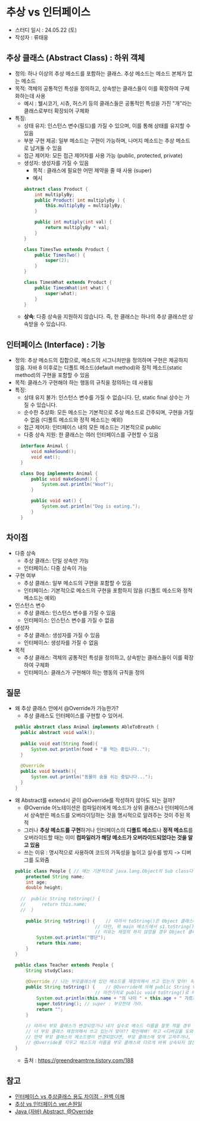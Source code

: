 # 추상 vs 인터페이스
* 스터디 일시 : 24.05.22 (토)
* 작성자 : 류태웅

## 추상 클래스 (Abstract Class) : 하위 객체
- 정의: 하나 이상의 추상 메소드를 포함하는 클래스. 추상 메소드는 메소드 본체가 없는 메소드
- 목적: 객체의 공통적인 특성을 정의하고, 상속받는 클래스들이 이를 확장하여 구체화하는데 사용
  - 예시 : 웰시코기, 시츄, 허스키 등의 클래스들은 공통적인 특성을 가진 "개"라는 클래스로부터 확장되어 구체화
- 특징:
  - 상태 유지: 인스턴스 변수(필드)를 가질 수 있으며, 이를 통해 상태를 유지할 수 있음
  - 부분 구현 제공: 일부 메소드는 구현이 가능하며, 나머지 메소드는 추상 메소드로 남겨둘 수 있음
  - 접근 제어자: 모든 접근 제어자를 사용 가능 (public, protected, private)
  - 생성자: 생성자를 가질 수 있음
    - 목적 : 클래스에 필요한 어떤 제약을 줄 때 사용 (super)
    - 예시
    ```java
    abstract class Product { 
        int multiplyBy;
        public Product( int multiplyBy ) {
            this.multiplyBy = multiplyBy;
        }

        public int mutiply(int val) {
            return multiplyBy * val;
        }
    }

    class TimesTwo extends Product {
        public TimesTwo() {
            super(2);
        }
    }

    class TimesWhat extends Product {
        public TimesWhat(int what) {
            super(what);
        }
    }
    ```
  - **상속**: 다중 상속을 지원하지 않습니다. 즉, 한 클래스는 하나의 추상 클래스만 상속받을 수 있습니다.

## 인터페이스 (Interface) : 기능
- 정의: 추상 메소드의 집합으로, 메소드의 시그니처만을 정의하며 구현은 제공하지 않음.
자바 8 이후로는 디폴트 메소드(default method)와 정적 메소드(static method)의 구현을 포함할 수 있음
- 목적: 클래스가 구현해야 하는 행동의 규칙을 정의하는 데 사용됨
- 특징:
  - 상태 유지 불가: 인스턴스 변수를 가질 수 없습니다. 단, static final 상수는 가질 수 있습니다.
  - 순수한 추상화: 모든 메소드는 기본적으로 추상 메소드로 간주되며, 구현을 가질 수 없음
  (디폴트 메소드와 정적 메소드는 예외)
  - 접근 제어자: 인터페이스 내의 모든 메소드는 기본적으로 public
  - 다중 상속 지원: 한 클래스는 여러 인터페이스를 구현할 수 있음
  ```java
    interface Animal {
        void makeSound();
        void eat();
    }

    class Dog implements Animal {
        public void makeSound() {
            System.out.println("Woof");
        }

        public void eat() {
            System.out.println("Dog is eating.");
        }
    }
  ```
## 차이점
- 다중 상속
  - 추상 클래스: 단일 상속만 가능
  - 인터페이스: 다중 상속이 가능
- 구현 여부
  - 추상 클래스: 일부 메소드의 구현을 포함할 수 있음
  - 인터페이스: 기본적으로 메소드의 구현을 포함하지 않음 (디폴트 메소드와 정적 메소드는 예외)
- 인스턴스 변수
  - 추상 클래스: 인스턴스 변수를 가질 수 있음
  - 인터페이스: 인스턴스 변수를 가질 수 없음
- 생성자
  - 추상 클래스: 생성자를 가질 수 있음
  - 인터페이스: 생성자를 가질 수 없음
- 목적
  - 추상 클래스: 객체의 공통적인 특성을 정의하고, 상속받는 클래스들이 이를 확장하여 구체화
  - 인터페이스: 클래스가 구현해야 하는 행동의 규칙을 정의

## 질문
- 왜 추상 클래스 안에서 @Override가 가능한가?
  - 추상 클래스도 인터페이스를 구현할 수 있어서.
  ```java
  public abstract class Animal implements AbleToBreath {
    public abstract void walk();
    
    public void eat(String food){
        System.out.println(food + "를 먹는 중입니다..");
    }
    
    @Override
    public void breath(){
        System.out.println("동물이 숨을 쉬는 중입니다...");
    }
  }
  ```
- 왜 Abstract를 extend시 굳이 @Override를 작성하지 않아도 되는 걸까?
  - @Override 어노테이션은 컴파일러에게 메소드가 상위 클래스나 인터페이스에서 상속받은 메소드를 오버라이딩하는 것을 명시적으로 알려주는 것이 주된 목적
  - 그러나 **추상 메소드를 구현**하거나 인터페이스의 **디폴트 메소드**나 **정적 메소드**를 오버라이드할 때는 이미 **컴파일러가 해당 메소드가 오버라이드되었다는 것을 알고 있음**
  - 쓰는 이유 : 명시적으로 사용하여 코드의 가독성을 높이고 실수를 방지 -> 디버그를 도와줌
  ```java
  public class People {	// 얘는 기본적으로 java.lang.Object의 Sub class다. 즉, 'public class People extends java.lang.Object'와 같다. 
	  protected String name;
	  int age;
	  double height;
	
    //	public String toString() {
    //		return this.name;
    //	}
	
	  public String toString() {	// 따라서 toString()은 Object 클래스에 있는 메소드이기 때문에 없어도 사용할 수 있다.
								// 다만, 위 main 메소드에서 s1.toString()는 Student@36aa7bc2 를 반환해 'Student@36aa7bc2의 점수 100, 50' 을 출력할거다.
								// 이유는 재정의 하지 않았을 경우 Object 클래스가 toString()으로 반환하는 것은 s1이라는 방의 메모리 주소 자체를 반환하기 때문이다.
		  System.out.println("명단");
		  return this.name;
	  }
  }
  ```
  ```java
  public class Teacher extends People {
	  String studyClass;
	
	  @Override	// 나는 부모클래스에 있던 메소드를 재정의해서 쓰고 있는거 맞아! 하는것이다.
	  public String toString() {	// @Override에 의해 public String toString2()로 이름을 바꾸면 에러가 발생한다. (부모 클래스에 public String toString2()라는 메소드가 없기 때문.)
								// 마찬가지로 public void toString()로 메소드 타입을 바꾸면 에러가 발생한다. (부모 클래스에 public void String toString()라는 메소드가 없기 때문.)
		  System.out.println(this.name + "의 나이 " + this.age + " 가르치는 반 : " + this.studyClass);
		  super.toString();	// super : 부모한테 가라.
		  return "";
	  }
	
	  // 따라서 부모 클래스가 변경되었거나 내가 실수로 메소드 이름을 잘못 적을 경우 부모 클래스에 일치하는 메소드가 확인되지 않기 때문에,
	  // 너 부모 클래스 재정의해서 쓰고 있는거 맞아?? 확인해봐! 하고 <디버깅을 도와준다!>
	  // 만약 부모 클래스의 메소드명이 변경되었다면, 부모 클래스에 맞게 고쳐주거나, 부모 클래스와 다르게 새롭게 메소드를 만들려는거면
	  // @Override를 지우고 메소드의 이름을 부모 클래스와 다르게 바꿔 상속되지 않는 Teacher 클래스만의 메소드로 새로운 메소드를 만들어 사용한다.
  }
  ```
  - 출처 : https://greendreamtrre.tistory.com/188

## 참고
- [인터페이스 vs 추상클래스 용도 차이점 - 완벽 이해](https://inpa.tistory.com/entry/JAVA-%E2%98%95-%EC%9D%B8%ED%84%B0%ED%8E%98%EC%9D%B4%EC%8A%A4-vs-%EC%B6%94%EC%83%81%ED%81%B4%EB%9E%98%EC%8A%A4-%EC%B0%A8%EC%9D%B4%EC%A0%90-%EC%99%84%EB%B2%BD-%EC%9D%B4%ED%95%B4%ED%95%98%EA%B8%B0)
- [추상 vs 인터페이스 ver.손원일](https://github.com/learning-mate-org/tech-interview-study/blob/main/Language/Java/%EC%B6%94%EC%83%81%20vs%20%EC%9D%B8%ED%84%B0%ED%8E%98%EC%9D%B4%EC%8A%A4/%EC%86%90%EC%9B%90%EC%9D%BC.md)
- [Java (자바) Abstract, @Override](https://greendreamtrre.tistory.com/188)